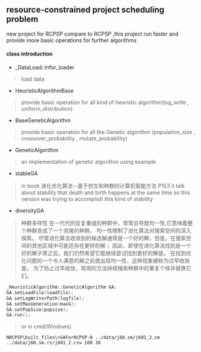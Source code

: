 ## resource-constrained project scheduling problem
 new project for RCPSP
 compare to RCPSP ,this project run faster and provide more basic operations for further algorithms
#### class introduction
* _DataLoad::infor_loader
> load data
* HeuristicAlgorithmBase
> provide basic operation for all kind of heuristic algorithm(log_write , uniform_distribution)
* BaseGeneticAlgorithm
> provide basic operation for all the Genetic algorithm (population_size , crossover_probability , mutate_probability)
* GeneticAlgorithm
> an implementation of genetic algorithm
> using example
* stableGA
> in book 进化优化算法--基于仿生和种群的计算机智能方法 P153
> it talk about stability that death and birth happens at the same time
> so this version was trying to accomplish this kind of stability
* diversityGA
> 种群多样性
> 在一代代的反复重组的种群中，常常会导致均一性,它意味着整个种群变成了一个克隆的种群。
> 均一性限制了进化算法对搜索空间的深入探索。
> 尽管进化算法收敛到的候选解通常是一个好的解，但是，在搜索空间的其他区域中可能还存在更好的解；
> 因此，即使在进化算法找到是一个好的解子厚之后，我们仍然希望它能继续尝试找到更好的解是。
> 在找到优化问题的一个令人满意的解之前就出现均一性，这种现象被称为过早收敛是。
> 为了防止过早收敛，常用的方法持续搜索种群中的重复个体并替换它们。
```c++
_HeuristicAlgorithm::GeneticAlgorithm GA;
GA.setLoadFile(loadfile);
GA.setLogWriterPath(logfile);
GA.setMaxGeneration(maxG);
GA.setPopSize(popsize);
GA.run();
```
> or in cmd(Windows)
```
NRCPSP\built_files\>GAForRCPSP-0 ../data/j60.sm/j601_2.sm ../data/j60.sm.rs/j601_2.csv 100 30
```